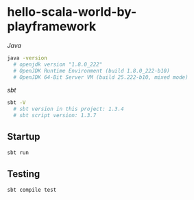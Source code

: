 # hello-scala-world-by-playframework

*Java*

```sh
java -version
  # openjdk version "1.8.0_222"
  # OpenJDK Runtime Environment (build 1.8.0_222-b10)
  # OpenJDK 64-Bit Server VM (build 25.222-b10, mixed mode)
```

*sbt*

```sh
sbt -V
  # sbt version in this project: 1.3.4
  # sbt script version: 1.3.7
```

## Startup

```sh
sbt run
```

## Testing

```sh
sbt compile test
```
